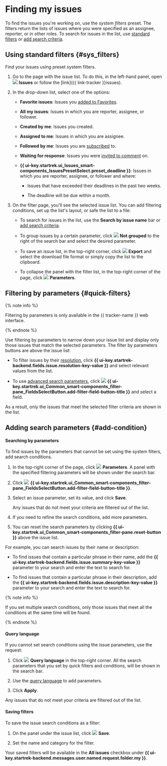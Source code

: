 # Finding my issues

To find the issues you're working on, use the _system filters_ preset. The filters return the lists of issues where you were specified as an assignee, reporter, or in other roles. To search for issues in the list, use [standard filters](#sys_filters) or [add search criteria](#add-condition).

## Using standard filters {#sys_filters}

Find your issues using preset system filters.

1. Go to the page with the issue list. To do this, in the left-hand panel, open ![](../../_assets/tracker/svg/tasks.svg) **Issues** or follow the [link]({{ link-tracker }}issues).

1. In the drop-down list, select one of the options:

   * **Favorite issues**: Issues you [added to Favorites](favourites.md#task-fav).

   * **All my issues**: Issues in which you are reporter, assignee, or follower.

   * **Created by me**: Issues you created.

   * **Assigned to me**: Issues in which you are assignee.

   * **Followed by me**: Issues you are [subscribed](subscribe.md#section_xt5_xrv_jz) to.

   * **Waiting for response**: Issues you were [invited to comment](comments.md#call-comment) on.

   * **{{ ui-key.startrek.ui_Issues_smart-components_IssuesPresetSelect.preset_deadline }}**: Issues in which you are reporter, assignee, or follower and where:

      * Issues that have exceeded their deadlines in the past two weeks.

      * The deadline will be due within a month.

1. On the filter page, you'll see the selected issue list. You can add filtering conditions, set up the list's layout, or safe the list to a file:

   * To search for issues in the list, use the **Search by issue name** bar or [add search criteria](#add-condition).
      

   * To group issues by a certain parameter, click ![](../../_assets/tracker/svg/group.svg) **Not grouped** to the right of the search bar and select the desired parameter.
      

   * To save an issue list, in the top-right corner, click ![](../../_assets/tracker/svg/icon-export-tasks.svg) **Export** and select the download file format or simply copy the list to the clipboard.

   * To collapse the panel with the filter list, in the top-right corner of the page, click ![](../../_assets/tracker/svg/icon-parameters.svg) **Parameters**.

## Filtering by parameters {#quick-filters}

{% note info %}

Filtering by parameters is only available in the {{ tracker-name }} web interface.

{% endnote %}

Use filtering by parameters to narrow down your issue list and display only those issues that match the selected parameters. The filter by parameters buttons are above the issue list:

* To filter issues by their [resolution](../manager/create-resolution.md), click **{{ ui-key.startrek-backend.fields.issue.resolution-key-value }}** and select relevant values from the list.

* To use [advanced search parameters](#add-condition), click ![](../../_assets/tracker/svg/add-filter.svg) **{{ ui-key.startrek.ui_Common_smart-components_filter-pane_FieldsSelectButton.add-filter-field-button-title }}** and select a field.

As a result, only the issues that meet the selected filter criteria are shown in the list.

## Adding search parameters {#add-condition}

#### Searching by parameters

To find issues by the parameters that cannot be set using the system filters, add search conditions.

1. In the top-right corner of the page, click ![](../../_assets/tracker/svg/icon-parameters.svg) **Parameters**. A panel with the specified filtering parameters will be shown under the search bar.

1. Click ![](../../_assets/tracker/svg/add-filter.svg) **{{ ui-key.startrek.ui_Common_smart-components_filter-pane_FieldsSelectButton.add-filter-field-button-title }}**.

1. Select an issue parameter, set its value, and click **Save**.

   Any issues that do not meet your criteria are filtered out of the list.


1. If you need to refine the search conditions, add more parameters.

1. You can reset the search parameters by clicking **{{ ui-key.startrek.ui_Common_smart-components_filter-pane.reset-button }}** above the issue list.

For example, you can search issues by their name or description:

* To find issues that contain a particular phrase in their name, add the **{{ ui-key.startrek-backend.fields.issue.summary-key-value }}** parameter to your search and enter the text to search for.

* To find issues that contain a particular phrase in their description, add the **{{ ui-key.startrek-backend.fields.issue.description-key-value }}** parameter to your search and enter the text to search for.


{% note info %}

If you set multiple search conditions, only those issues that meet all the conditions at the same time will be found.

{% endnote %}

#### Query language

If you cannot set search conditions using the issue parameters, use the request:

1. Click ![](../../_assets/tracker/svg/query-language.svg) **Query language** in the top-right corner. All the search parameters that you set by quick filters and conditions, will be shown in the search bar.

1. Use the [query language](query-filter.md) to add parameters.

1. Click **Apply**.

Any issues that do not meet your criteria are filtered out of the list.

#### Saving filters

To save the issue search conditions as a filter:

1. On the panel under the issue list, click ![](../../_assets/tracker/svg/save-filter.svg) **Save**.

1. Set the name and category for the filter.

Your saved filters will be available in the **All issues** checkbox under **{{ ui-key.startrek-backend.messages.user.named.request.folder.my }}**.
